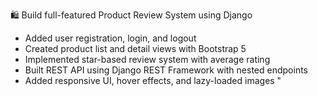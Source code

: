 🛍️ Build full-featured Product Review System using Django

- Added user registration, login, and logout
- Created product list and detail views with Bootstrap 5
- Implemented star-based review system with average rating
- Built REST API using Django REST Framework with nested endpoints
- Added responsive UI, hover effects, and lazy-loaded images
"

